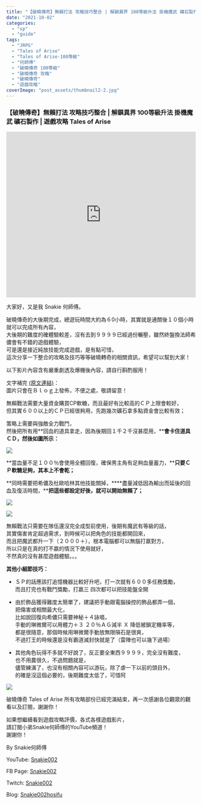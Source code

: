 ```yaml
---
title: "【破曉傳奇】無賴打法 攻略技巧整合 | 解鎖異界 100等級升法 掛機魔武 礦石製作 | 遊戲攻略Tales of Arise"
date: "2021-10-02"
categories: 
  - "sp"
  - "guide"
tags: 
  - "JRPG"
  - "Tales of Arise"
  - "Tales of Arise-100等級"
  - "何師傅"
  - "破曉傳奇 100等級"
  - "破曉傳奇 攻略"
  - "破曉傳奇"
  - "遊戲攻略"
coverImage: "post_assets/thumbnail2-2.jpg"
---
```


### 【破曉傳奇】無賴打法 攻略技巧整合 | 解鎖異界 100等級升法 掛機魔武 礦石製作 | 遊戲攻略 Tales of Arise

<iframe width="100%" height="440"src="https://www.youtube.com/embed/kt_HPcrQPZM"
  title="YouTube video player" frameborder="0" allow="accelerometer; autoplay;
  clipboard-write; encrypted-media; gyroscope; picture-in-picture; web-share"
  referrerpolicy="strict-origin-when-cross-origin" allowfullscreen></iframe>


大家好，又是我 Snakie 何師傅。  

  
破曉傳奇的大後期完成，總遊玩時間大約為６0小時，其實就是通關後１０個小時就可以完成所有內容，  
大後期的難度的確體驗較差，沒有去到９９９９已經過份輾壓，雖然終盤換法師希儂會有不錯的遊戲體驗，  
可是還是接近純放技能完成遊戲，是有點可惜，  
這次分享一下整合的攻略及技巧等等破曉轉奇的相關資訊，希望可以幫到大家！  

  
以下影片內容含有嚴重劇透及爆機後內容，請自行斟酌服用！  

  
文字補完 [(原文連結)](https://snakie002hosifu.blogspot.com/2021/10/100-tales-of-arise.html)：  
圖片只會在Ｂｌｏｇ上發佈，不便之處，敬請留意！  

  
無賴戰法需要大量資金購買CP軟糖，而且最好有比較高的ＣＰ上限會較好，  
但其實６００以上的ＣＰ已經很夠用，先跑幾次礦石拿多點資金會比較有效；  

  
策略上需要與強敵全力戰鬥，  
然後把所有用**回血的道具拿走，因為後期回１千２千沒甚麼用，****會卡住道具ＣＤ，然後如圖所示：**  

  
![](post_assets/Capture-13-1024x716.png)  

  
**當血量不足１００％會使用全體回復，確保男主角有足夠血量蓄力，****只要ＣＰ軟糖足夠，其本上不會乾；**  

  
**同時需要把希儂及杜歐哈林其他技能關掉，****盡量減低因為輸出而延後的回血及復活時間，****把這些都設定好後，就可以開始無賴了；**  

  
![](post_assets/2-13-1024x587.png)  

  
**![](post_assets/1-17-1024x586.png)**  

  
無賴戰法只需要在隊伍還沒完全成型前使用，後期有魔武有等級的話，  
其實傷害肯定超過需求，到時候可以把角色的技能都開回來，  
而且把魔武都升一下（２０００＋），根本電腦都可以無腦打嬴對方，  
所以只是在真的打不嬴的情況下使用就好，  
不然真的沒有甚麼遊戲體驗。。。  

  
**其他小細節技巧：**  

  
- ＳＰ的話應該打追憶機器比較好升吧，打一次就有６００多任務獎勵，  
    而且打完也有戰鬥獎勵，打嬴三 四次都可以把技能盤全開
  
- 由於飾品獲得難度太簡單了，建議把手動跟電腦操控的飾品都弄一個，  
    把傷害或相關最大化，  
    比如說回復向希儂只需要神秘＋４詠唱，  
    手動的琳微爾可以用體力＋３ ２０％ＡＧ減半 Ｘ 降低被鎖定機率等，  
    都是很隨意，那個時候用琳微爾手動放無限隕石是很爽，  
    不過打王的時候還是沒有霸道滅封快就是了（雷陣也可以幾下過場）
  
- 其他角色玩得不多就不好說了，反正要全東西９９９９，完全沒有難度，  
    也不用農很久，不過問題就是，  
    儘管練滿了，也沒有相關內容可以游玩，除了虐一下以前的頭目外，  
    的確是沒這個必要的，後期難度太低了，可惜阿
  

  
![](post_assets/3-9-1024x600.png)  

  
破曉傳奇 Tales of Arise 所有攻略部份已經完滿結束，再一次感謝各位觀眾的觀看以及訂閱，謝謝你！  

  
如果想繼續看到遊戲攻略評價，各式各樣遊戲影片，  
請訂閱小弟Snakie何師傅的YouTube頻道！  
謝謝你！  

  
By Snakie何師傅  

  
YouTube: [Snakie002](https://www.youtube.com/c/Snakie002/)  

  
FB Page: [Snakie002](https://www.facebook.com/Snakie002/)  

  
Twitch: [Snakie002](https://www.twitch.tv/snakie002/)  

  
Blog: [Snakie002hosifu](https://snakie002hosifu.blog/)
